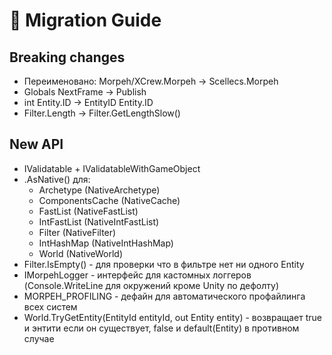 # 🚀 Migration Guide  

## Breaking changes  
* Переименовано: Morpeh/XCrew.Morpeh -> Scellecs.Morpeh  
* Globals NextFrame -> Publish  
* int Entity.ID -> EntityID Entity.ID
* Filter.Length -> Filter.GetLengthSlow()

## New API  
* IValidatable + IValidatableWithGameObject  
* .AsNative() для:
  * Archetype (NativeArchetype)
  * ComponentsCache (NativeCache)
  * FastList (NativeFastList)
  * IntFastList (NativeIntFastList)
  * Filter (NativeFilter)
  * IntHashMap (NativeIntHashMap)
  * World (NativeWorld)
* Filter.IsEmpty() - для проверки что в фильтре нет ни одного Entity
* IMorpehLogger - интерфейс для кастомных логгеров (Console.WriteLine для окружений кроме Unity по дефолту)
* MORPEH_PROFILING - дефайн для автоматического профайлинга всех систем
* World.TryGetEntity(EntityId entityId, out Entity entity) - возвращает true и энтити если он существует, false и default(Entity) в противном случае